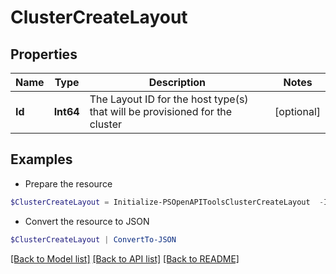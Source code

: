 # ClusterCreateLayout
## Properties

Name | Type | Description | Notes
------------ | ------------- | ------------- | -------------
**Id** | **Int64** | The Layout ID for the host type(s) that will be provisioned for the cluster | [optional] 

## Examples

- Prepare the resource
```powershell
$ClusterCreateLayout = Initialize-PSOpenAPIToolsClusterCreateLayout  -Id null
```

- Convert the resource to JSON
```powershell
$ClusterCreateLayout | ConvertTo-JSON
```

[[Back to Model list]](../README.md#documentation-for-models) [[Back to API list]](../README.md#documentation-for-api-endpoints) [[Back to README]](../README.md)

